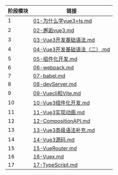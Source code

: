 | 阶段模块 | 链接                                                         |
| -------- | ------------------------------------------------------------ |
| 1        | [01-为什么学vue3+ts.md](01-为什么学vue3+ts.md)               |
| 2        | [02-邂逅vue3.md](02-邂逅vue3.md)                             |
| 3        | [03-Vue3开发基础语法.md](03-Vue3开发基础语法.md)             |
| 4        | [04-Vue3开发基础语法（二）.md](04-Vue3开发基础语法（二）.md) |
| 5        | [05-组件化开发.md](05-组件化开发.md)                         |
| 6        | [06-webpack.md](06-webpack.md)                               |
| 7        | [07-babel.md](07-babel.md)                                   |
| 8        | [08-devServer.md](08-devServer.md)                           |
| 9        | [09-Vuecli和Vite.md](09-Vuecli和Vite.md)                     |
| 10       | [10-Vue3组件化开发.md](10-Vue3组件化开发.md)                 |
| 11       | [11-Vue3实现动画.md](11-Vue3实现动画.md)                     |
| 12       | [12-CompositionAPI.md](12-CompositionAPI.md)                 |
| 13       | [13-Vue3高级语法补充.md](13-Vue3高级语法补充.md)             |
| 14       | [14-Vue3源码.md](14-Vue3源码.md)                             |
| 15       | [15-VueRouter.md](15-VueRouter.md)                           |
| 16       | [16-Vuex.md](16-Vuex.md)                                     |
| 17       | [17-TypeScript.md](17-TypeScript.md)                         |